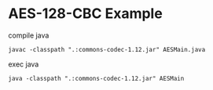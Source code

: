 # AES-128-CBC Example

compile java
```
javac -classpath ".:commons-codec-1.12.jar" AESMain.java
```

exec java
```
java -classpath ".:commons-codec-1.12.jar" AESMain
```

